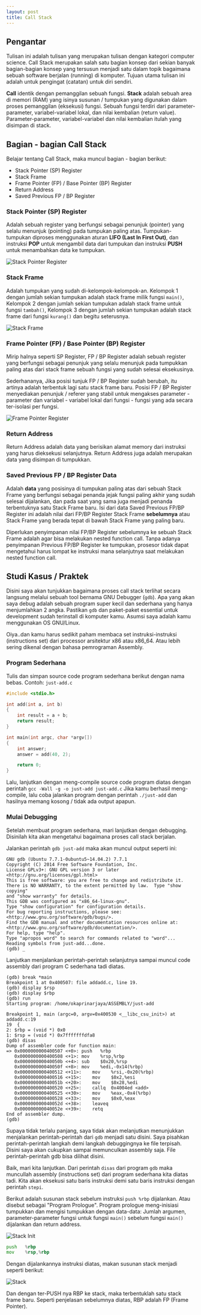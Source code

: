 ```yaml
---
layout: post
title: Call Stack
---
```


## Pengantar
Tulisan ini adalah tulisan yang merupakan tulisan dengan kategori computer science. Call Stack merupakan salah satu bagian 
konsep dari sekian banyak bagian-bagian konsep yang tersusun menjadi satu dalam topik bagaimana sebuah software berjalan 
(running) di komputer. Tujuan utama tulisan ini adalah untuk pengingat (catatan) untuk diri sendiri.

**Call** identik dengan pemanggilan sebuah fungsi. **Stack** adalah sebuah area di memori (RAM) yang isinya susunan / tumpukan 
yang digunakan dalam proses pemanggilan (eksekusi) fungsi. Sebuah fungsi terdiri dari parameter-parameter, variabel-variabel 
lokal, dan nilai kembalian (return value). Parameter-parameter, variabel-variabel dan nilai kembalian itulah yang disimpan di stack.

## Bagian - bagian Call Stack
Belajar tentang Call Stack, maka muncul bagian - bagian berikut:

* Stack Pointer (SP) Register
* Stack Frame
* Frame Pointer (FP) / Base Pointer (BP) Register
* Return Address
* Saved Previous FP / BP Register

### Stack Pointer (SP) Register
Adalah sebuah register yang berfungsi sebagai penunjuk (pointer) yang selalu menunjuk (pointing) pada tumpukan paling atas. 
Tumpukan-tumpukan diproses menggunakan aturan **LIFO (Last In First Out)**, dan instruksi **POP** untuk mengambil data dari 
tumpukan dan instruksi **PUSH** untuk menambahkan data ke tumpukan.

![Stack Pointer Register](http://res.cloudinary.com/okaprinarjaya/image/upload/v1482073533/okadiary/call-stack/SP1rsz.png)

### Stack Frame
Adalah tumpukan yang sudah di-kelompok-kelompok-an. Kelompok 1 dengan jumlah sekian tumpukan adalah stack frame milik fungsi 
`main()`, Kelompok 2 dengan jumlah sekian tumpukan adalah stack frame untuk fungsi `tambah()`, Kelompok 3 dengan jumlah sekian 
tumpukan adalah stack frame dari fungsi `kurang()` dan begitu seterusnya.

![Stack Frame](http://res.cloudinary.com/okaprinarjaya/image/upload/v1482073533/okadiary/call-stack/StackFrameRsz.png)

### Frame Pointer (FP) / Base Pointer (BP) Register
Mirip halnya seperti SP Register, FP / BP Register adalah sebuah register yang berfungsi sebagai penunjuk yang selalu menunjuk pada tumpukkan paling atas dari stack frame sebuah fungsi yang sudah selesai eksekusinya. 

Sederhananya, Jika posisi tunjuk FP / BP Register sudah berubah, itu artinya adalah terbentuk lagi satu stack frame baru. Posisi 
FP / BP Register  menyediakan penunjuk / referer yang stabil untuk mengakses parameter - parameter dan variabel - variabel lokal 
dari fungsi - fungsi yang ada secara ter-isolasi per fungsi. 

![Frame Pointer Register](http://res.cloudinary.com/okaprinarjaya/image/upload/v1482073532/okadiary/call-stack/FPRsz1.png)

### Return Address
Return Address adalah data yang berisikan alamat memory dari instruksi yang harus dieksekusi selanjutnya. Return Address juga 
adalah merupakan data yang disimpan di tumpukkan.

### Saved Previous FP / BP Register Data
Adalah **data** yang posisinya di tumpukan paling atas dari sebuah Stack Frame yang berfungsi sebagai penanda jejak fungsi 
paling akhir yang  sudah selesai dijalankan, dan pada saat yang sama juga menjadi penanda terbentuknya satu Stack Frame baru. 
Isi dari data Saved Previous FP/BP Register ini adalah nilai dari FP/BP Register Stack Frame **sebelumnya** atau Stack Frame 
yang berada tepat di bawah Stack Frame yang paling baru. 

Diperlukan penyimpanan nilai FP/BP Register sebelumnya ke sebuah Stack Frame adalah agar bisa melakukan nested function call. 
Tanpa adanya penyimpanan Previous FP/BP Register ke tumpukan, prosesor tidak dapat mengetahui harus lompat ke instruksi mana 
selanjutnya saat melakukan nested function call. 

## Studi Kasus / Praktek
Disini saya akan tunjukkan bagaimana proses call stack terlihat secara langsung melalui sebuah tool bernama GNU Debugger (`gdb`).
Apa yang akan saya debug adalah sebuah program super kecil dan sederhana yang hanya menjumlahkan 2 angka. Pastikan `gdb` dan 
paket-paket essential untuk development sudah terinstall di komputer kamu. Asumsi saya adalah kamu menggunakan OS GNU/Linux.

Oiya..dan kamu harus sedikit paham membaca set instruksi-instruksi (instructions set) dari processor arsitektur x86 atau x86_64. 
Atau lebih sering dikenal dengan bahasa pemrograman Assembly.

### Program Sederhana

Tulis dan simpan source code program sederhana berikut dengan nama bebas. Contoh: `just-add.c`

```c
#include <stdio.h>

int add(int a, int b)
{
    int result = a + b;
    return result;
}

int main(int argc, char *argv[])
{
    int answer;
    answer = add(40, 2);

    return 0;
}

```
Lalu, lanjutkan dengan meng-compile source code program diatas dengan perintah `gcc -Wall -g -o just-add just-add.c` Jika kamu 
berhasil meng-compile, lalu coba jalankan program dengan perintah `./just-add` dan hasilnya memang kosong / tidak ada output 
apapun. 

### Mulai Debugging
Setelah membuat program sederhana, mari lanjutkan dengan debugging. Disinilah kita akan mengetahui bagaimana proses call stack 
berjalan.

Jalankan perintah `gdb just-add` maka akan muncul output seperti ini:

```text
GNU gdb (Ubuntu 7.7.1-0ubuntu5~14.04.2) 7.7.1
Copyright (C) 2014 Free Software Foundation, Inc.
License GPLv3+: GNU GPL version 3 or later <http://gnu.org/licenses/gpl.html>
This is free software: you are free to change and redistribute it.
There is NO WARRANTY, to the extent permitted by law.  Type "show copying"
and "show warranty" for details.
This GDB was configured as "x86_64-linux-gnu".
Type "show configuration" for configuration details.
For bug reporting instructions, please see:
<http://www.gnu.org/software/gdb/bugs/>.
Find the GDB manual and other documentation resources online at:
<http://www.gnu.org/software/gdb/documentation/>.
For help, type "help".
Type "apropos word" to search for commands related to "word"...
Reading symbols from just-add...done.
(gdb) _
```
Lanjutkan menjalankan perintah-perintah selanjutnya sampai muncul code assembly dari program C sederhana tadi diatas. 

```text
(gdb) break *main
Breakpoint 1 at 0x400507: file addadd.c, line 19.
(gdb) display $rsp
(gdb) display $rbp
(gdb) run
Starting program: /home/okaprinarjaya/ASSEMBLY/just-add 

Breakpoint 1, main (argc=0, argv=0x400530 <__libc_csu_init>) at addadd.c:19
19	{
2: $rbp = (void *) 0x0
1: $rsp = (void *) 0x7fffffffdfa8
(gdb) disas
Dump of assembler code for function main:
=> 0x0000000000400507 <+0>:	push   %rbp
   0x0000000000400508 <+1>:	mov    %rsp,%rbp
   0x000000000040050b <+4>:	sub    $0x20,%rsp
   0x000000000040050f <+8>:	mov    %edi,-0x14(%rbp)
   0x0000000000400512 <+11>:	mov    %rsi,-0x20(%rbp)
   0x0000000000400516 <+15>:	mov    $0x2,%esi
   0x000000000040051b <+20>:	mov    $0x28,%edi
   0x0000000000400520 <+25>:	callq  0x4004ed <add>
   0x0000000000400525 <+30>:	mov    %eax,-0x4(%rbp)
   0x0000000000400528 <+33>:	mov    $0x0,%eax
   0x000000000040052d <+38>:	leaveq 
   0x000000000040052e <+39>:	retq   
End of assembler dump.
(gdb) 

```
Supaya tidak terlalu panjang, saya tidak akan melanjutkan menunjukkan menjalankan perintah-perintah dari `gdb` menjadi satu 
disini. Saya pisahkan perintah-perintah langkah demi langkah debuggingnya ke file terpisah. Disini saya akan cukupkan sampai
memunculkan assembly saja. File perintah-perintah gdb bisa dilihat disini.

Baik, mari kita lanjutkan. Dari perintah `disas` dari program `gdb` maka muncullah assembly (instructions set) dari program 
sederhana kita diatas tadi. Kita akan eksekusi satu baris instruksi demi satu baris instruksi dengan perintah `stepi`.

Berikut adalah susunan stack sebelum instruksi `push %rbp` dijalankan. Atau disebut sebagai "Program Prologue". Program 
prologue meng-inisiasi tumpukkan dan mengisi tumpukkan dengan data-data: Jumlah argumen, parameter-parameter fungsi untuk 
fungsi `main()` sebelum fungsi `main()` dijalankan dan return address.

![Stack Init](http://res.cloudinary.com/okaprinarjaya/image/upload/v1482869707/okadiary/call-stack/cs1.png)

```asm
push   %rbp
mov    %rsp,%rbp
```

Dengan dijalankannya instruksi diatas, makan susunan stack menjadi seperti berikut: 

![Stack](http://res.cloudinary.com/okaprinarjaya/image/upload/v1482869707/okadiary/call-stack/cs2.png)

Dan dengan ter-PUSH nya RBP ke stack, maka terbentuklah satu stack frame baru. Seperti penjelasan sebelumnya diatas, RBP adalah 
FP (Frame Pointer). 

